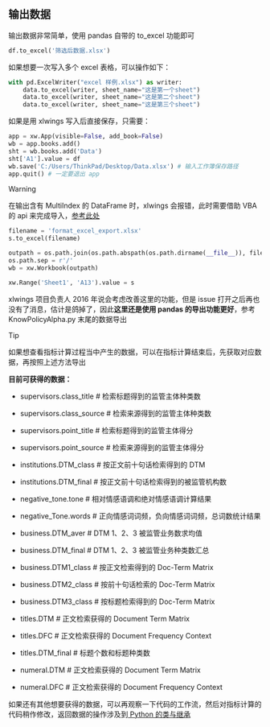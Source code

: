 
## 输出数据<!-- {docsify-ignore} -->


输出数据非常简单，使用 pandas 自带的 to_excel 功能即可

```python
df.to_excel('筛选后数据.xlsx')
```

如果想要一次写入多个 excel 表格，可以操作如下：

```python
with pd.ExcelWriter("excel 样例.xlsx") as writer:
	data.to_excel(writer, sheet_name="这是第一个sheet")
	data.to_excel(writer, sheet_name="这是第二个sheet")
	data.to_excel(writer, sheet_name="这是第三个sheet")
```

如果是用 xlwings 写入后直接保存，只需要：

```python
app = xw.App(visible=False, add_book=False)
wb = app.books.add()
sht = wb.books.add('Data')
sht['A1'].value = df
wb.save('C:/Users/ThinkPad/Desktop/Data.xlsx') # 输入工作簿保存路径
app.quit() # 一定要退出 app
```

> [!WARNING]
> 在输出含有 MultiIndex 的 DataFrame 时，xlwings 会报错，此时需要借助 VBA 的 api 来完成导入，[参考此处](https://stackoverflow.com/questions/38305346/xlwings-vs-pandas-native-export-with-multi-index-dataframes-how-to-reconcile)

```python
filename = 'format_excel_export.xlsx'
s.to_excel(filename)

outpath = os.path.join(os.path.abspath(os.path.dirname(__file__)), filename)
os.path.sep = r'/'
wb = xw.Workbook(outpath)

xw.Range('Sheet1', 'A13').value = s
```

xlwings 项目负责人 2016 年说会考虑改善这里的功能，但是 issue 打开之后再也没有了消息，估计是鸽掉了，因此**这里还是使用 pandas 的导出功能更好**，参考 KnowPolicyAlpha.py 末尾的数据导出


> [!TIP]
> 如果想查看指标计算过程当中产生的数据，可以在指标计算结束后，先获取对应数据，再按照上述方法导出

**目前可获得的数据：**

- supervisors.class_title # 检索标题得到的监管主体种类数
- supervisors.class_source # 检索来源得到的监管主体种类数
- supervisors.point_title # 检索标题得到的监管主体得分
- supervisors.point_source # 检索来源得到的监管主体得分



- institutions.DTM_class  # 按正文前十句话检索得到的 DTM
- institutions.DTM_final # 按正文前十句话检索得到的被监管机构数



- negative_tone.tone # 相对情感语调和绝对情感语调计算结果
- negative_Tone.words # 正向情感词词频，负向情感词词频，总词数统计结果



- business.DTM_aver  # DTM 1、2、3 被监管业务数求均值
- business.DTM_final  # DTM 1、2、3 被监管业务种类数汇总
- business.DTM1_class  # 按正文检索得到的 Doc-Term Matrix
- business.DTM2_class  # 按前十句话检索的 Doc-Term Matrix
- business.DTM3_class  # 按标题检索得到的 Doc-Term Matrix



- titles.DTM  # 正文检索获得的 Document Term Matrix
- titles.DFC  # 正文检索获得的 Document Frequency Context
- titles.DTM_final  # 标题个数和标题种类数



- numeral.DTM  # 正文检索获得的 Document Term Matrix
- numeral.DFC  # 正文检索获得的 Document Frequency Context
 

如果还有其他想要获得的数据，可以再观察一下代码的工作流，然后对指标计算的代码稍作修改，返回数据的操作涉及到[ Python 的类与继承](Python?id=类与继承)

